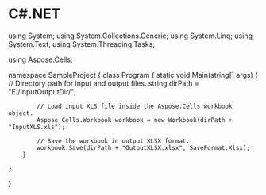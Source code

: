 # C#.NET

using System;
using System.Collections.Generic;
using System.Linq;
using System.Text;
using System.Threading.Tasks;

using Aspose.Cells;

namespace SampleProject
{
    class Program
    {
        static void Main(string[] args)
        {
            // Directory path for input and output files.
            string dirPath = "E:/InputOutputDir/";

            // Load input XLS file inside the Aspose.Cells workbook object.
            Aspose.Cells.Workbook workbook = new Workbook(dirPath + "InputXLS.xls");

            // Save the workbook in output XLSX format.
            workbook.Save(dirPath + "OutputXLSX.xlsx", SaveFormat.Xlsx);
        }

    }
}
